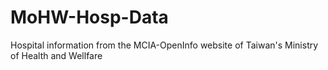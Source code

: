 # MoHW-Hosp-Data
Hospital information from the MCIA-OpenInfo website of Taiwan's Ministry of Health and Wellfare
